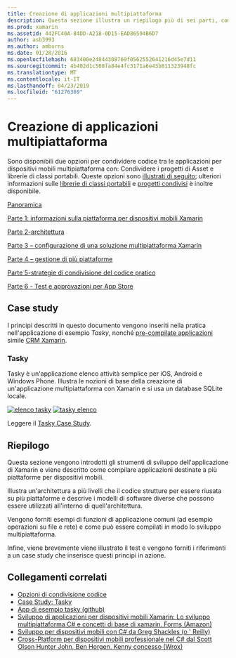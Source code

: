 ```yaml
---
title: Creazione di applicazioni multipiattaforma
description: Questa sezione illustra un riepilogo più di sei parti, come creare applicazioni con la piattaforma di sviluppo Xamarin – da comprendere il funzionamento di Xamarin per la progettazione di App per dispositivi mobili e quindi il test e la distribuzione in diverse app Store.
ms.prod: xamarin
ms.assetid: 442FC40A-84DD-A218-0D15-EAD86594B6D7
author: asb3993
ms.author: amburns
ms.date: 01/28/2016
ms.openlocfilehash: 683400e24844308769f0562552641216d45e7d11
ms.sourcegitcommit: 4b402d1c508fa84e4fc3171a6e43b811323948fc
ms.translationtype: MT
ms.contentlocale: it-IT
ms.lasthandoff: 04/23/2019
ms.locfileid: "61276369"
---
```

# <a name="building-cross-platform-applications"></a>Creazione di applicazioni multipiattaforma

Sono disponibili due opzioni per condividere codice tra le applicazioni per dispositivi mobili multipiattaforma con: Condividere i progetti di Asset e librerie di classi portabili. Queste opzioni sono [illustrati di seguito](~/cross-platform/app-fundamentals/code-sharing.md); ulteriori informazioni sulle [librerie di classi portabili](~/cross-platform/app-fundamentals/pcl.md) e [progetti condivisi](~/cross-platform/app-fundamentals/shared-projects.md) è inoltre disponibile.

<a name="Sections" />

 [Panoramica](~/cross-platform/app-fundamentals/building-cross-platform-applications/overview.md)

 [Parte 1: informazioni sulla piattaforma per dispositivi mobili Xamarin](~/cross-platform/app-fundamentals/building-cross-platform-applications/understanding-the-xamarin-mobile-platform.md)

 [Parte 2-architettura](~/cross-platform/app-fundamentals/building-cross-platform-applications/architecture.md)

 [Parte 3 – configurazione di una soluzione multipiattaforma Xamarin](~/cross-platform/app-fundamentals/building-cross-platform-applications/setting-up-a-xamarin-cross-platform-solution.md)

 [Parte 4 – gestione di più piattaforme](~/cross-platform/app-fundamentals/building-cross-platform-applications/platform-divergence-abstraction-divergent-implementation.md)

 [Parte 5-strategie di condivisione del codice pratico](~/cross-platform/app-fundamentals/building-cross-platform-applications/practical-code-sharing-strategies.md)

 [Parte 6 - Test e approvazioni per App Store](~/cross-platform/app-fundamentals/building-cross-platform-applications/testing-and-app-store-approvals.md)

 <a name="Cross-Platform_Mobile_Application_Case_Studies" />

## <a name="case-studies"></a>Case study

I principi descritti in questo documento vengono inseriti nella pratica nell'applicazione di esempio *Tasky*, nonché [pre-compilate applicazioni](https://xamarin.com/prebuilt) simile [CRM Xamarin](https://xamarin.com/prebuilt/#xamarincrm).

 <a name="Tasky" />

### <a name="tasky"></a>Tasky

Tasky è un'applicazione elenco attività semplice per iOS, Android e Windows Phone.
Illustra le nozioni di base della creazione di un'applicazione multipiattaforma con Xamarin e si usa un database SQLite locale.

 [![elenco tasky](images/iphone-list-sml.png)](images/iphone-list.png#lightbox) [ ![tasky elenco](images/iphone-list-sml.png)](images/iphone-list.png#lightbox)

Leggere il [Tasky Case Study](~/cross-platform/app-fundamentals/building-cross-platform-applications/case-study-tasky.md).

## <a name="summary"></a>Riepilogo

Questa sezione vengono introdotti gli strumenti di sviluppo dell'applicazione di Xamarin e viene descritto come compilare applicazioni destinate a più piattaforme per dispositivi mobili.

Illustra un'architettura a più livelli che il codice strutture per essere riusata su più piattaforme e descrive i modelli di software diverse che possono essere utilizzati all'interno di quell'architettura.

Vengono forniti esempi di funzioni di applicazione comuni (ad esempio operazioni su file e rete) e come può essere compilati in modo lo sviluppo multipiattaforma.

Infine, viene brevemente viene illustrato il test e vengono forniti i riferimenti a un case study che inserisce questi principi in azione.

## <a name="related-links"></a>Collegamenti correlati

- [Opzioni di condivisione codice](~/cross-platform/app-fundamentals/code-sharing.md)
- [Case Study: Tasky](~/cross-platform/app-fundamentals/building-cross-platform-applications/case-study-tasky.md)
- [App di esempio tasky (github)](https://developer.xamarin.com/samples/mobile/TaskyPortable/)
- [Sviluppo di applicazioni per dispositivi mobili Xamarin: Lo sviluppo multipiattaforma C# e concetti di base di xamarin. Forms (Amazon)](http://www.amazon.com/Xamarin-Mobile-Application-Development-Cross-Platform/dp/1484202155/)
- [Sviluppo per dispositivi mobili con C# da Greg Shackles (o ' Reilly)](http://shop.oreilly.com/product/0636920024002.do)
- [Cross-Platform per dispositivi mobili professionale nel C# dal Scott Olson Hunter John, Ben Horgen, Kenny concesso (Wrox)](http://www.wrox.com/WileyCDA/WroxTitle/Professional-Cross-Platform-Mobile-Development-in-C-.productCd-1118157702.html)
